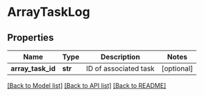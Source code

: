 # ArrayTaskLog

## Properties
Name | Type | Description | Notes
------------ | ------------- | ------------- | -------------
**array_task_id** | **str** | ID of associated task | [optional] 

[[Back to Model list]](../README.md#documentation-for-models) [[Back to API list]](../README.md#documentation-for-api-endpoints) [[Back to README]](../README.md)


